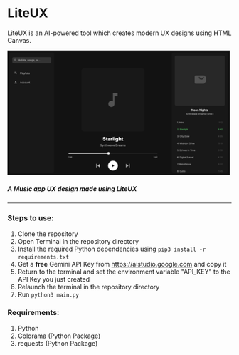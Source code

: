 # LiteUX

LiteUX is an AI-powered tool which creates modern UX designs using HTML Canvas.


<img src="./music.png" alt="Music App UI" width="500"/>

##### *A Music app UX design made using LiteUX*

---

### Steps to use:
1. Clone the repository
2. Open Terminal in the repository directory
3. Install the required Python dependencies using `pip3 install -r requirements.txt`
4. Get a **free** Gemini API Key from https://aistudio.google.com and copy it
5. Return to the terminal and set the environment variable "API_KEY" to the API Key you just created
6. Relaunch the terminal in the repository directory
7. Run `python3 main.py`

### Requirements:
1. Python
2. Colorama (Python Package)
3. requests (Python Package)
